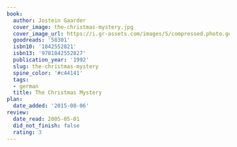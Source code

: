 ```yaml
---
book:
  author: Jostein Gaarder
  cover_image: the-christmas-mystery.jpg
  cover_image_url: https://i.gr-assets.com/images/S/compressed.photo.goodreads.com/books/1170505063l/58301.jpg
  goodreads: '58301'
  isbn10: '1842552821'
  isbn13: '9781842552827'
  publication_year: '1992'
  slug: the-christmas-mystery
  spine_color: '#c44141'
  tags:
  - german
  title: The Christmas Mystery
plan:
  date_added: '2015-08-06'
review:
  date_read: 2005-05-01
  did_not_finish: false
  rating: 3
---
```

